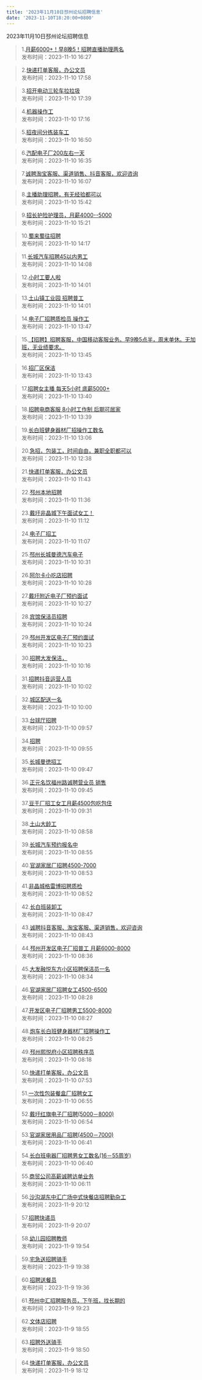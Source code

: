 ```yaml
---
title: '2023年11月10日邳州论坛招聘信息'
date: '2023-11-10T18:20:00+0800'
---
```

2023年11月10日邳州论坛招聘信息
<!--more-->
>1.[月薪6000+！早8晚5！招聘直播助理两名](https://www.pzzc.net/forum.php?mod=viewthread&tid=10368626)<br>
>发布时间：2023-11-10 16:27

>2.[快递打单客服，办公文员](https://www.pzzc.net/forum.php?mod=viewthread&tid=10368648)<br>
>发布时间：2023-11-10 17:58

>3.[招开电动三轮车拉拉圾](https://www.pzzc.net/forum.php?mod=viewthread&tid=10368643)<br>
>发布时间：2023-11-10 17:39

>4.[机器操作工](https://www.pzzc.net/forum.php?mod=viewthread&tid=10368638)<br>
>发布时间：2023-11-10 17:16

>5.[招夜间分拣装车工](https://www.pzzc.net/forum.php?mod=viewthread&tid=10368634)<br>
>发布时间：2023-11-10 16:50

>6.[汽配电子厂200左右一天](https://www.pzzc.net/forum.php?mod=viewthread&tid=10368628)<br>
>发布时间：2023-11-10 16:35

>7.[诚聘淘宝客服、渠道销售、抖音客服，欢迎咨询](https://www.pzzc.net/forum.php?mod=viewthread&tid=10368620)<br>
>发布时间：2023-11-10 16:07

>8.[主播助理招聘，有无经验都可以](https://www.pzzc.net/forum.php?mod=viewthread&tid=10368614)<br>
>发布时间：2023-11-10 15:42

>9.[招长护险护理员，月薪4000--5000](https://www.pzzc.net/forum.php?mod=viewthread&tid=10368609)<br>
>发布时间：2023-11-10 15:21

>10.[蜀来蜀往招聘](https://www.pzzc.net/forum.php?mod=viewthread&tid=10368591)<br>
>发布时间：2023-11-10 14:17

>11.[长城汽车招聘45以内男工](https://www.pzzc.net/forum.php?mod=viewthread&tid=10368590)<br>
>发布时间：2023-11-10 14:08

>12.[小时工要人啦](https://www.pzzc.net/forum.php?mod=viewthread&tid=10368589)<br>
>发布时间：2023-11-10 14:01

>13.[土山镇工业园 招聘普工](https://www.pzzc.net/forum.php?mod=viewthread&tid=10368588)<br>
>发布时间：2023-11-10 14:01

>14.[电子厂招聘质检员 操作工](https://www.pzzc.net/forum.php?mod=viewthread&tid=10368587)<br>
>发布时间：2023-11-10 13:47

>15.[【招聘】招聘客服，中国移动客服业务。早9晚5点半，周末单休。无加班，无业绩要求。](https://www.pzzc.net/forum.php?mod=viewthread&tid=10368586)<br>
>发布时间：2023-11-10 13:45

>16.[招厂区保洁](https://www.pzzc.net/forum.php?mod=viewthread&tid=10368585)<br>
>发布时间：2023-11-10 13:43

>17.[招聘女主播 每天5小时 底薪5000+](https://www.pzzc.net/forum.php?mod=viewthread&tid=10368584)<br>
>发布时间：2023-11-10 13:40

>18.[招聘电商客服 8小时工作制 后期可居家](https://www.pzzc.net/forum.php?mod=viewthread&tid=10368581)<br>
>发布时间：2023-11-10 13:39

>19.[长白班健身器材厂招操作工数名](https://www.pzzc.net/forum.php?mod=viewthread&tid=10368575)<br>
>发布时间：2023-11-10 13:06

>20.[急招，包装工，时间自由，兼职全职都可以](https://www.pzzc.net/forum.php?mod=viewthread&tid=10368570)<br>
>发布时间：2023-11-10 12:38

>21.[快递打单客服，办公文员](https://www.pzzc.net/forum.php?mod=viewthread&tid=10368566)<br>
>发布时间：2023-11-10 11:43

>22.[邳州本地招聘](https://www.pzzc.net/forum.php?mod=viewthread&tid=10368564)<br>
>发布时间：2023-11-10 11:36

>23.[戴圩非晶城下午面试女工！](https://www.pzzc.net/forum.php?mod=viewthread&tid=10368557)<br>
>发布时间：2023-11-10 11:12

>24.[电子厂招工](https://www.pzzc.net/forum.php?mod=viewthread&tid=10368554)<br>
>发布时间：2023-11-10 11:07

>25.[邳州长城曼德汽车电子](https://www.pzzc.net/forum.php?mod=viewthread&tid=10368543)<br>
>发布时间：2023-11-10 10:31

>26.[阿尔卡小吃店招聘](https://www.pzzc.net/forum.php?mod=viewthread&tid=10368542)<br>
>发布时间：2023-11-10 10:28

>27.[戴圩附近电子厂预约面试](https://www.pzzc.net/forum.php?mod=viewthread&tid=10368541)<br>
>发布时间：2023-11-10 10:27

>28.[宾馆保洁员招聘](https://www.pzzc.net/forum.php?mod=viewthread&tid=10368539)<br>
>发布时间：2023-11-10 10:24

>29.[邳州开发区电子厂预约面试](https://www.pzzc.net/forum.php?mod=viewthread&tid=10368538)<br>
>发布时间：2023-11-10 10:23

>30.[招聘大发保洁，](https://www.pzzc.net/forum.php?mod=viewthread&tid=10368536)<br>
>发布时间：2023-11-10 10:16

>31.[招聘抖音运营人员](https://www.pzzc.net/forum.php?mod=viewthread&tid=10368531)<br>
>发布时间：2023-11-10 10:02

>32.[城区配送一名](https://www.pzzc.net/forum.php?mod=viewthread&tid=10368529)<br>
>发布时间：2023-11-10 10:00

>33.[台球厅招聘](https://www.pzzc.net/forum.php?mod=viewthread&tid=10368528)<br>
>发布时间：2023-11-10 09:57

>34.[招聘](https://www.pzzc.net/forum.php?mod=viewthread&tid=10368526)<br>
>发布时间：2023-11-10 09:55

>35.[长城曼徳招工](https://www.pzzc.net/forum.php?mod=viewthread&tid=10368525)<br>
>发布时间：2023-11-10 09:47

>36.[正元名饮福州路诚聘营业员 销售](https://www.pzzc.net/forum.php?mod=viewthread&tid=10368523)<br>
>发布时间：2023-11-10 09:45

>37.[豆干厂招工女工月薪4500包吃包住](https://www.pzzc.net/forum.php?mod=viewthread&tid=10368519)<br>
>发布时间：2023-11-10 09:31

>38.[土山大龄工](https://www.pzzc.net/forum.php?mod=viewthread&tid=10368514)<br>
>发布时间：2023-11-10 08:58

>39.[长城汽车预约报名中](https://www.pzzc.net/forum.php?mod=viewthread&tid=10368513)<br>
>发布时间：2023-11-10 08:55

>40.[官湖家居厂招聘4500-7000](https://www.pzzc.net/forum.php?mod=viewthread&tid=10368512)<br>
>发布时间：2023-11-10 08:53

>41.[非晶城格雷博招聘质检](https://www.pzzc.net/forum.php?mod=viewthread&tid=10368511)<br>
>发布时间：2023-11-10 08:52

>42.[长白班装卸工](https://www.pzzc.net/forum.php?mod=viewthread&tid=10368508)<br>
>发布时间：2023-11-10 08:47

>43.[诚聘抖音客服、淘宝客服、渠道销售，欢迎咨询](https://www.pzzc.net/forum.php?mod=viewthread&tid=10368506)<br>
>发布时间：2023-11-10 08:43

>44.[邳州开发区电子厂招普工 月薪6000-8000](https://www.pzzc.net/forum.php?mod=viewthread&tid=10368504)<br>
>发布时间：2023-11-10 08:36

>45.[大发融悦东方小区招聘保洁员一名](https://www.pzzc.net/forum.php?mod=viewthread&tid=10368503)<br>
>发布时间：2023-11-10 08:34

>46.[官湖家居厂招聘女工4500-6500](https://www.pzzc.net/forum.php?mod=viewthread&tid=10368499)<br>
>发布时间：2023-11-10 08:28

>47.[开发区电子厂招聘男工5500-8000](https://www.pzzc.net/forum.php?mod=viewthread&tid=10368497)<br>
>发布时间：2023-11-10 08:27

>48.[炮车长白班健身器材厂招聘操作工](https://www.pzzc.net/forum.php?mod=viewthread&tid=10368496)<br>
>发布时间：2023-11-10 08:25

>49.[邳州熙悦府小区招聘秩序员](https://www.pzzc.net/forum.php?mod=viewthread&tid=10368494)<br>
>发布时间：2023-11-10 08:18

>50.[快递打单客服，办公文员](https://www.pzzc.net/forum.php?mod=viewthread&tid=10368491)<br>
>发布时间：2023-11-10 07:53

>51.[一次性包装餐盒厂招聘女工](https://www.pzzc.net/forum.php?mod=viewthread&tid=10368474)<br>
>发布时间：2023-11-10 06:55

>52.[戴圩红旗电子厂招聘(5000－8000)](https://www.pzzc.net/forum.php?mod=viewthread&tid=10368473)<br>
>发布时间：2023-11-10 06:54

>53.[官湖家居用品厂招聘(4500－7000)](https://www.pzzc.net/forum.php?mod=viewthread&tid=10368466)<br>
>发布时间：2023-11-10 06:41

>54.[长白班电器厂招聘男女工数名(16－55周岁)](https://www.pzzc.net/forum.php?mod=viewthread&tid=10368465)<br>
>发布时间：2023-11-10 06:40

>55.[商贸公司高薪诚聘访单业务](https://www.pzzc.net/forum.php?mod=viewthread&tid=10368452)<br>
>发布时间：2023-11-10 06:11

>56.[沙沟湖东中汇广场中式快餐店招聘勤杂工](https://www.pzzc.net/forum.php?mod=viewthread&tid=10368428)<br>
>发布时间：2023-11-9 20:12

>57.[招聘快递员](https://www.pzzc.net/forum.php?mod=viewthread&tid=10368427)<br>
>发布时间：2023-11-9 20:07

>58.[幼儿园招聘教师](https://www.pzzc.net/forum.php?mod=viewthread&tid=10368425)<br>
>发布时间：2023-11-9 19:54

>59.[宅急送招聘骑手](https://www.pzzc.net/forum.php?mod=viewthread&tid=10368421)<br>
>发布时间：2023-11-9 19:38

>60.[招聘送餐员](https://www.pzzc.net/forum.php?mod=viewthread&tid=10368420)<br>
>发布时间：2023-11-9 19:36

>61.[邳州中汇招聘服务员，下午班，找长期的](https://www.pzzc.net/forum.php?mod=viewthread&tid=10368418)<br>
>发布时间：2023-11-9 19:23

>62.[文体店招聘](https://www.pzzc.net/forum.php?mod=viewthread&tid=10368411)<br>
>发布时间：2023-11-9 18:55

>63.[招聘外送骑手](https://www.pzzc.net/forum.php?mod=viewthread&tid=10368410)<br>
>发布时间：2023-11-9 18:50

>64.[快递打单客服，办公文员](https://www.pzzc.net/forum.php?mod=viewthread&tid=10368401)<br>
>发布时间：2023-11-9 18:12

